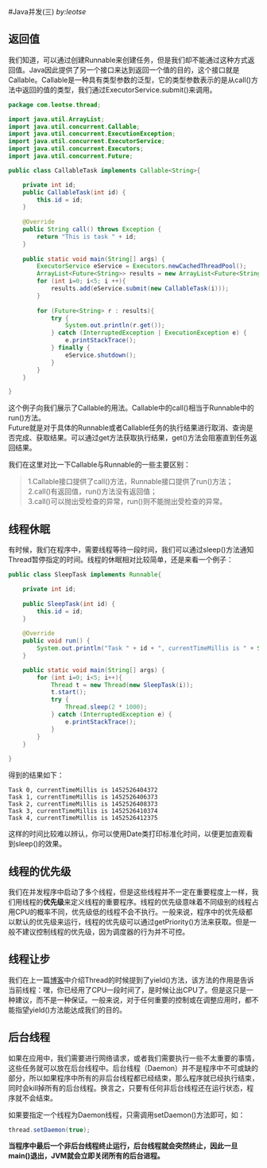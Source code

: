 #Java并发(三)
_by:leotse_

## 返回值
我们知道，可以通过创建Runnable来创建任务，但是我们却不能通过这种方式返回值。Java因此提供了另一个接口来达到返回一个值的目的，这个接口就是Callable。Callable是一种具有类型参数的泛型，它的类型参数表示的是从call()方法中返回的值的类型，我们通过ExecutorService.submit()来调用。

```java
package com.leotse.thread;

import java.util.ArrayList;
import java.util.concurrent.Callable;
import java.util.concurrent.ExecutionException;
import java.util.concurrent.ExecutorService;
import java.util.concurrent.Executors;
import java.util.concurrent.Future;

public class CallableTask implements Callable<String>{

	private int id;
	public CallableTask(int id) {
		this.id = id;
	}
	
	@Override
	public String call() throws Exception {
		return "This is task " + id;
	}
	
	public static void main(String[] args) {
		ExecutorService eService = Executors.newCachedThreadPool();
		ArrayList<Future<String>> results = new ArrayList<Future<String>>();
		for (int i=0; i<5; i ++){
			results.add(eService.submit(new CallableTask(i)));
		}
		
		for (Future<String> r : results){
			try {
				System.out.println(r.get());
			} catch (InterruptedException | ExecutionException e) {
				e.printStackTrace();
			} finally {
				eService.shutdown();
			}
		}
	}

}
```
这个例子向我们展示了Callable的用法。Callable中的call()相当于Runnable中的run()方法。  
Future就是对于具体的Runnable或者Callable任务的执行结果进行取消、查询是否完成、获取结果。可以通过get方法获取执行结果，get()方法会阻塞直到任务返回结果。  

我们在这里对比一下Callable与Runnable的一些主要区别：
>1.Callable接口提供了call()方法，Runnable接口提供了run()方法；  
2.call()有返回值，run()方法没有返回值；  
3.call()可以抛出受检查的异常，run()则不能抛出受检查的异常。

## 线程休眠
有时候，我们在程序中，需要线程等待一段时间，我们可以通过sleep()方法通知Thread暂停指定的时间。线程的休眠相对比较简单，还是来看一个例子：

```java
public class SleepTask implements Runnable{

	private int id;
	
	public SleepTask(int id) {
		this.id = id;
	}
	
	@Override
	public void run() {
		System.out.println("Task " + id + ", currentTimeMillis is " + System.currentTimeMillis());
	}

	public static void main(String[] args) {
		for (int i=0; i<5; i++){
			Thread t = new Thread(new SleepTask(i));
			t.start();
			try {
				Thread.sleep(2 * 1000);
			} catch (InterruptedException e) {
				e.printStackTrace();
			}
		}
	}
	
}
```
得到的结果如下：
```
Task 0, currentTimeMillis is 1452526404372
Task 1, currentTimeMillis is 1452526406373
Task 2, currentTimeMillis is 1452526408373
Task 3, currentTimeMillis is 1452526410374
Task 4, currentTimeMillis is 1452526412375
```
这样的时间比较难以辨认，你可以使用Date类打印标准化时间，以便更加直观看到sleep()的效果。

## 线程的优先级
我们在并发程序中启动了多个线程，但是这些线程并不一定在重要程度上一样，我们用线程的**优先级**来定义线程的重要程序。线程的优先级意味着不同级别的线程占用CPU的概率不同，优先级低的线程不会不执行。一般来说，程序中的优先级都以默认的优先级来运行，线程的优先级可以通过getPriority()方法来获取。但是一般不建议控制线程的优先级，因为调度器的行为并不可控。

## 线程让步
我们在上一篇[博客](http://leotse90.com/2016/01/07/Java-concurrency2/)中介绍Thread的时候提到了yield()方法，该方法的作用是告诉当前线程：嘿，你已经用了CPU一段时间了，是时候让出CPU了。但是这只是一种建议，而不是一种保证。一般来说，对于任何重要的控制或在调整应用时，都不能指望yield()方法能达成我们的目的。

## 后台线程
如果在应用中，我们需要进行网络请求，或者我们需要执行一些不太重要的事情，这些任务就可以放在后台线程中。后台线程（Daemon）并不是程序中不可或缺的部分，所以如果程序中所有的非后台线程都已经结束，那么程序就已经执行结束，同时会kill掉所有的后台线程。换言之，只要有任何非后台线程还在运行状态，程序就不会结束。

如果要指定一个线程为Daemon线程，只需调用setDaemon()方法即可，如：
```java
thread.setDaemon(true);
```

**当程序中最后一个非后台线程终止运行，后台线程就会突然终止，因此一旦main()退出，JVM就会立即关闭所有的后台进程。**

